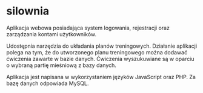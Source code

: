 # silownia

Aplikacja webowa posiadająca system logowania, rejestracji oraz zarządzania kontami użytkowników. 

Udostępnia narzędzia do układania planów treningowych.
Działanie aplikacji polega na tym, że do utworzonego planu treningowego można dodawać ćwiczenia zawarte w bazie danych. 
Ćwiczenia wyszukuwiane są w oparciu o wybraną partię mieśniową z bazy danych. 

Aplikacja jest napisana w wykorzystaniem języków JavaScript oraz PHP. Za bazę danych odpowiada MySQL.

